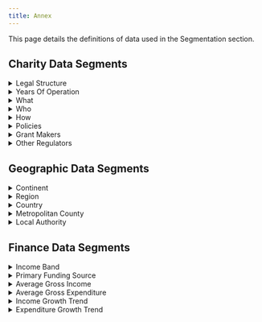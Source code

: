 ```yaml
---
title: Annex
---
```


This page details the definitions of data used in the Segmentation section.

## Charity Data Segments  

<details>
<summary>Legal Structure</summary>

- **Accessible:** Partial  
- **Source:** Charity Commission > Charities¹  
- **Definition:** Impacts the terms in which the organisation can operate legally  
- **Impact Level:** High  
</details>

<details>
<summary>Years Of Operation</summary>

- **Accessible:** Yes  
- **Source:** Charity Commission > Charities¹  
- **Definition:** The number of years the charity has been registered.  
- **Segmentation:** `<1 year, 1-3y, 3-5y, 5-10y, 10-25y, 25+`  
- **Impact Level:** Medium  
</details>

<details>
<summary>What</summary>

- **Accessible:** Yes  
- **Source:** Charity Commission > Classification > What¹  
- **Definition:** What legal purpose the charity serves.  
- **Segmentation:** As per API Reference Data Definition³ *(to be updated per classification code changes⁴)*  
- **Impact Level:** High  

</details>

<details>
<summary>Who</summary>

- **Accessible:** Yes  
- **Source:** Charity Commission > Classification > Who¹  
- **Definition:** Who the charity serves.  
- **Segmentation:** As per API Reference Data Definition³ *(to be updated per classification code changes⁴)*  
- **Impact Level:** High  

</details>

<details>
<summary>How</summary> 

- **Accessible:** Yes  
- **Source:** Charity Commission > Classification > How¹  
- **Definition:** What activity the charity carries out.  
- **Segmentation:** As per API Reference Data Definition³ *(to be updated per classification code changes⁴)*  
- **Impact Level:** High  

</details>

<details>
<summary>Policies</summary>  

- **Accessible:** Yes  
- **Source:** Charity Commission > Policy¹  
- **Definition:** *(Not specified)*  

</details>

<details>
<summary>Grant Makers</summary> 

- **Accessible:** Yes  
- **Source:** Charity Commission > Classification¹  
- **Definition:** Whether grant making was the main way the charity carried out its purposes for the financial period detailed.  
- **Segmentation:** Yes, No  

</details>

<details>
<summary>Other Regulators</summary>

- **Accessible:** Yes  
- **Source:** Charity Commission > Other Regulators¹  
- **Definition:** The other regulators that the charity is responsible to.  
- **Segmentation:** By regulator  
- **Impact Level:** Medium  

</details>

## Geographic Data Segments  

<details>
<summary>Continent</summary>

- **Accessible:** Yes  
- **Source:** Charity Commission > Area Of Operation¹  
</details>

<details>
<summary>Region</summary>

- **Accessible:** Yes  
- **Source:** Charity Commission > Area Of Operation¹  
</details>

<details>
<summary>Country</summary>

- **Accessible:** Yes  
- **Source:** Charity Commission > Area Of Operation¹  
</details>

<details>
<summary>Metropolitan County</summary>

- **Accessible:** Yes  
- **Source:** Charity Commission > Area Of Operation¹  
</details>

<details>
<summary>Local Authority</summary>

- **Accessible:** Yes  
- **Source:** Charity Commission > Area Of Operation¹  
</details>

## Finance Data Segments  

<details>
<summary>Income Band</summary>

- **Accessible:** Yes  
- **Source:** Charity Commission > Annual Return History¹  
</details>

<details>
<summary>Primary Funding Source</summary>

- **Accessible:** TBD  
</details>

<details>
<summary>Average Gross Income</summary>

- **Accessible:** Yes  
- **Source:** Charity Commission > Annual Return History¹  
</details>

<details>
<summary>Average Gross Expenditure</summary>

- **Accessible:** Yes  
- **Source:** Charity Commission > Annual Return History¹  
</details>

<details>
<summary>Income Growth Trend</summary>

- **Accessible:** Yes  
- **Source:** Charity Commission > Annual Return History¹  
</details>

<details>
<summary>Expenditure Growth Trend</summary>

- **Accessible:** Yes  
- **Source:** Charity Commission > Annual Return History¹  
</details>